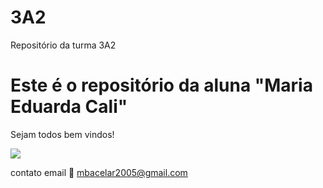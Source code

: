 # 3A2
Repositório da turma 3A2

# Este é o repositório da aluna "Maria Eduarda Cali"

Sejam todos bem vindos!

![](https://tenor.com/pt-BR/view/the-powerpuff-girls-bed-time-sleep-time-sleepy-tired-gif-10209091)

contato email 📧 mbacelar2005@gmail.com

